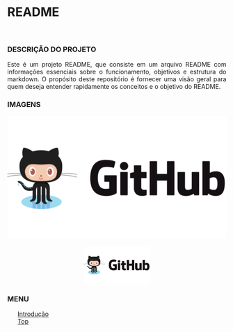 # README

<br id="topo"/>

### DESCRIÇÃO DO PROJETO

<p align="justify" width="100%" id="introducao">
    Este é um projeto README, que consiste em um arquivo README com informações essenciais sobre o funcionamento, objetivos e estrutura do markdown. O propósito deste repositório é fornecer uma visão geral para quem deseja entender rapidamente os conceitos e o objetivo do README.
</p>

### IMAGENS 
![descrição](./img/github.png)

<p align="center" width="100%">
    <img src='./img/github.png' width='30%'/>
</p>

### MENU

<ul id='menu' style="list-style-type: none;">
  <li><a href="#introducao">Introdução</a></li>
  <li><a href="#topo">Top</a></li>
</ul>

